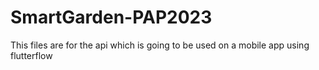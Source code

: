 # SmartGarden-PAP2023
 
This files are for the api which is going to be used on a mobile app using flutterflow